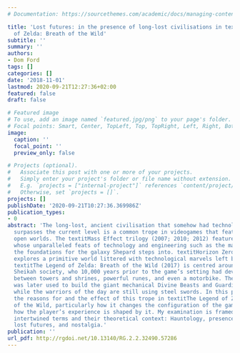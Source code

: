 ```yaml
---
# Documentation: https://sourcethemes.com/academic/docs/managing-content/

title: 'Lost futures: in the presence of long-lost civilisations in textitThe Legend
  of Zelda: Breath of the Wild'
subtitle: ''
summary: ''
authors:
- Dom Ford
tags: []
categories: []
date: '2018-11-01'
lastmod: 2020-09-21T12:27:36+02:00
featured: false
draft: false

# Featured image
# To use, add an image named `featured.jpg/png` to your page's folder.
# Focal points: Smart, Center, TopLeft, Top, TopRight, Left, Right, BottomLeft, Bottom, BottomRight.
image:
  caption: ''
  focal_point: ''
  preview_only: false

# Projects (optional).
#   Associate this post with one or more of your projects.
#   Simply enter your project's folder or file name without extension.
#   E.g. `projects = ["internal-project"]` references `content/project/deep-learning/index.md`.
#   Otherwise, set `projects = []`.
projects: []
publishDate: '2020-09-21T10:27:36.369986Z'
publication_types:
- 0
abstract: 'The long-lost, ancient civilisation that somehow had technology that far
  surpasses the current level is a common trope in videogames that feature large,
  open worlds. The textitMass Effect trilogy (2007; 2010; 2012) features the Protheans,
  whose unparalleled feats of technology and engineering such as the mass relays laid
  the foundations for the galaxy Shepard steps into. textitHorizon Zero Dawn (2017)
  explores a primitive world littered with technological marvels left by the Old Ones.
  textitThe Legend of Zelda: Breath of the Wild (2017) is centred around the Ancient
  Sheikah society, who 10,000 years prior to the game’s setting had developed teleportation
  between towers and shrines, powerful runes, and even a motorbike. Their technology
  was later used to build the giant mechanical Divine Beasts and Guardians. All this
  while the warriors of the day are still using steel swords. In this paper, I explore
  the reasons for and the effect of this trope in textitThe Legend of Zelda: Breath
  of the Wild, particularly how it changes the configuration of the gameworld, and
  how the player’s experience is shaped by it. My examination is framed around five
  intertwined terms and their theoretical context: Hauntology, presence, absence,
  lost futures, and nostalgia.'
publication: ''
url_pdf: http://rgdoi.net/10.13140/RG.2.2.32490.57286
---
```

